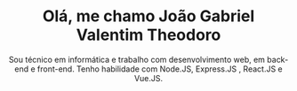 <header>
<h1>Olá, me chamo João Gabriel Valentim Theodoro</h1> 
Sou técnico em informática e trabalho com desenvolvimento web, em back-end e front-end. Tenho habilidade com Node.JS, Express.JS , React.JS e Vue.JS.
</header>
